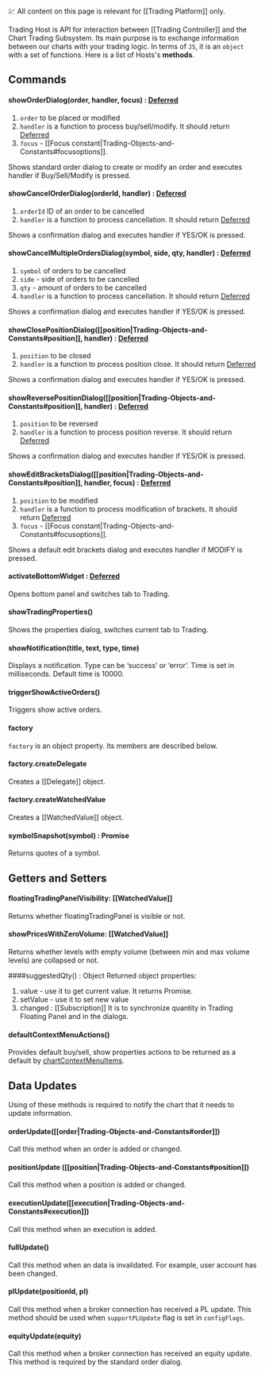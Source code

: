 :chart: All content on this page is relevant for [[Trading Platform]] only.

Trading Host is API for interaction between [[Trading Controller]] and the Chart Trading Subsystem. Its main purpose is to exchange information between our charts with your trading logic. In terms of `JS`, it is an `object` with a set of functions. Here is a list of Hosts's **methods**.

## Commands

#### showOrderDialog(order, handler, focus) : [Deferred](https://api.jquery.com/category/deferred-object/)
1. `order` to be placed or modified
2. `handler` is a function to process buy/sell/modify. It should return [Deferred](https://api.jquery.com/category/deferred-object/)
3. `focus` - [[Focus constant|Trading-Objects-and-Constants#focusoptions]].

Shows standard order dialog to create or modify an order and executes handler if Buy/Sell/Modify is pressed.

#### showCancelOrderDialog(orderId, handler) : [Deferred](https://api.jquery.com/category/deferred-object/)
1. `orderId` ID of an order to be cancelled
2. `handler` is a function to process cancellation. It should return [Deferred](https://api.jquery.com/category/deferred-object/)

Shows a confirmation dialog and executes handler if YES/OK is pressed.

#### showCancelMultipleOrdersDialog(symbol, side, qty, handler) : [Deferred](https://api.jquery.com/category/deferred-object/)
1. `symbol` of orders to be cancelled
2. `side` - side of orders to be cancelled
3. `qty` - amount of orders to be cancelled
4. `handler` is a function to process cancellation. It should return [Deferred](https://api.jquery.com/category/deferred-object/)

Shows a confirmation dialog and executes handler if YES/OK is pressed.

#### showClosePositionDialog([[position|Trading-Objects-and-Constants#position]], handler) : [Deferred](https://api.jquery.com/category/deferred-object/)
1. `position` to be closed
2. `handler` is a function to process position close. It should return [Deferred](https://api.jquery.com/category/deferred-object/)

Shows a confirmation dialog and executes handler if YES/OK is pressed.

#### showReversePositionDialog([[position|Trading-Objects-and-Constants#position]], handler) : [Deferred](https://api.jquery.com/category/deferred-object/)
1. `position` to be reversed
2. `handler` is a function to process position reverse. It should return [Deferred](https://api.jquery.com/category/deferred-object/)

Shows a confirmation dialog and executes handler if YES/OK is pressed.

#### showEditBracketsDialog([[position|Trading-Objects-and-Constants#position]], handler, focus) : [Deferred](https://api.jquery.com/category/deferred-object/)
1. `position` to be modified
2. `handler` is a function to process modification of brackets. It should return [Deferred](https://api.jquery.com/category/deferred-object/)
3. `focus` - [[Focus constant|Trading-Objects-and-Constants#focusoptions]].

Shows a default edit brackets dialog and executes handler if MODIFY is pressed.

#### activateBottomWidget : [Deferred](https://api.jquery.com/category/deferred-object/)
Opens bottom panel and switches tab to Trading.

#### showTradingProperties()
Shows the properties dialog, switches current tab to Trading.

#### showNotification(title, text, type, time)
Displays a notification. Type can be ‘success’ or ‘error’. Time is set in milliseconds. Default time is 10000.

#### triggerShowActiveOrders()
Triggers show active orders.

#### factory
`factory` is an object property. Its members are described below.

#### factory.createDelegate
Creates a [[Delegate]] object.

#### factory.createWatchedValue
Creates a [[WatchedValue]] object.

#### symbolSnapshot(symbol) : Promise
Returns quotes of a symbol.

## Getters and Setters

#### floatingTradingPanelVisibility: [[WatchedValue]]
Returns whether floatingTradingPanel is visible or not.

#### showPricesWithZeroVolume: [[WatchedValue]]
Returns whether levels with empty volume (between min and max volume levels) are collapsed or not.

####suggestedQty() : Object
Returned object properties:
1. value - use it to get current value. It returns Promise.
2. setValue - use it to set new value
3. changed : [[Subscription]]
It is to synchronize quantity in Trading Floating Panel and in the dialogs.

#### defaultContextMenuActions()
Provides default buy/sell, show properties actions to be returned as a default by [chartContextMenuItems](https://github.com/tradingview/charting_library/wiki/Trading-Controller#chartcontextmenuitems).

## Data Updates
Using of these methods is required to notify the chart that it needs to update information.

#### orderUpdate([[order|Trading-Objects-and-Constants#order]])
Call this method when an order is added or changed.

#### positionUpdate ([[position|Trading-Objects-and-Constants#position]])
Call this method when a position is added or changed.

#### executionUpdate([[execution|Trading-Objects-and-Constants#execution]])
Call this method when an execution is added.

#### fullUpdate()
Call this method when an data is invalidated. For example, user account has been changed.

#### plUpdate(positionId, pl)
Call this method when a broker connection has received a PL update. This method should be used when `supportPLUpdate` flag is set in `configFlags`.

#### equityUpdate(equity)
Call this method when a broker connection has received an equity update. This method is required by the standard order dialog.